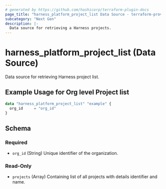 ```yaml
---
# generated by https://github.com/hashicorp/terraform-plugin-docs
page_title: "harness_platform_project_list Data Source - terraform-provider-harness"
subcategory: "Next Gen"
description: |-
  Data source for retrieving a Harness projects.
---
```


# harness_platform_project_list (Data Source)

Data source for retrieving Harness project list.

## Example Usage for Org level Project list

```terraform
data "harness_platform_project_list" "example" {
  org_id     = "org_id"
}
```

<!-- schema generated by tfplugindocs -->
## Schema

### Required

- `org_id` (String) Unique identifier of the organization.

### Read-Only

- `projects` (Array) Containing list of all projects with details identifier and name.


